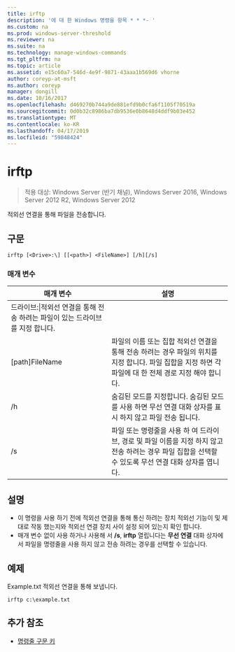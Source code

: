 ```yaml
---
title: irftp
description: '에 대 한 Windows 명령을 항목 * * *- '
ms.custom: na
ms.prod: windows-server-threshold
ms.reviewer: na
ms.suite: na
ms.technology: manage-windows-commands
ms.tgt_pltfrm: na
ms.topic: article
ms.assetid: e15c60a7-546d-4e9f-9871-43aaa1b569d6 vhorne
author: coreyp-at-msft
ms.author: coreyp
manager: dongill
ms.date: 10/16/2017
ms.openlocfilehash: d469270b744a9de881efd9b0cfa6f1105f70519a
ms.sourcegitcommit: 0d0b32c8986ba7db9536e0b8648d4ddf9b03e452
ms.translationtype: MT
ms.contentlocale: ko-KR
ms.lasthandoff: 04/17/2019
ms.locfileid: "59848424"
---
```

# <a name="irftp"></a>irftp

>적용 대상: Windows Server (반기 채널), Windows Server 2016, Windows Server 2012 R2, Windows Server 2012

적외선 연결을 통해 파일을 전송합니다.    
## <a name="syntax"></a>구문  
```  
irftp [<Drive>:\] [[<path>] <FileName>] [/h][/s]  
```  

### <a name="parameters"></a>매개 변수  
|매개 변수|설명|  
|-------|--------|  
|드라이브:\|적외선 연결을 통해 전송 하려는 파일이 있는 드라이브를 지정 합니다.|  
|[path]FileName|파일의 이름 또는 집합 적외선 연결을 통해 전송 하려는 경우 파일의 위치를 지정 합니다. 파일 집합을 지정 하면 각 파일에 대 한 전체 경로 지정 해야 합니다.|  
|/h|숨김된 모드를 지정합니다. 숨김된 모드를 사용 하면 무선 연결 대화 상자를 표시 하지 않고 파일 전송 됩니다.|  
|/s|파일 또는 명령줄을 사용 하 여 드라이브, 경로 및 파일 이름을 지정 하지 않고 전송 하려는 경우 파일 집합을 선택할 수 있도록 무선 연결 대화 상자를 엽니다.|  

## <a name="remarks"></a>설명  
-   이 명령을 사용 하기 전에 적외선 연결을 통해 통신 하려는 장치 적외선 기능이 및 제대로 작동 했는지와 적외선 연결 장치 사이 설정 되어 있는지 확인 합니다.  
-   매개 변수 없이 사용 하거나 사용해 서 **/s**, **irftp** 열립니다는 **무선 연결** 대화 상자에서 파일을 명령줄을 사용 하지 않고 전송 하려는 경우를 선택할 수 있습니다.  

## <a name="BKMK_Examples"></a>예제  
Example.txt 적외선 연결을 통해 보냅니다.  
```  
irftp c:\example.txt  
```  

## <a name="additional-references"></a>추가 참조  
-   [명령줄 구문 키](command-line-syntax-key.md)  
